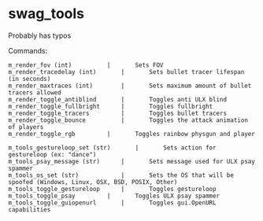 # swag_tools

Probably has typos

Commands:

	m_render_fov (int)			|		Sets FOV
	m_render_tracedelay (int)		|		Sets bullet tracer lifespan (in seconds)
	m_render_maxtraces (int)		|		Sets maximum amount of bullet tracers allowed
	m_render_toggle_antiblind		|		Toggles anti ULX blind
	m_render_toggle_fullbright		|		Toggles fullbright
	m_render_toggle_tracers			|		Toggles bullet tracers
	m_render_toggle_bounce			|		Toggles the attack animation of players
	m_render_toggle_rgb			|		Toggles rainbow physgun and player
	
	m_tools_gestureloop_set (str)		|		Sets action for gestureloop (ex: "dance")
	m_tools_psay_message (str)		|		Sets message used for ULX psay spammer
	m_tools_os_set (str)			|		Sets the OS that will be spoofed (Windows, Linux, OSX, BSD, POSIX, Other)
	m_tools_toggle_gestureloop		|		Toggles gestureloop
	m_tools_toggle_psay			|		Toggles ULX psay spammer
	m_tools_toggle_guiopenurl		|		Toggles gui.OpenURL capabilities
